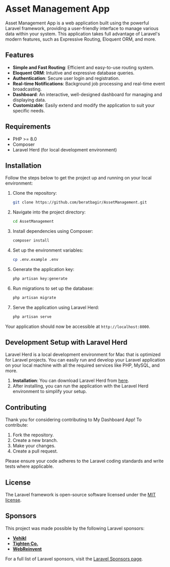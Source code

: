 # Asset Management App

Asset Management App is a web application built using the powerful Laravel framework, providing a user-friendly interface to manage various data within your system. This application takes full advantage of Laravel's modern features, such as Expressive Routing, Eloquent ORM, and more.

## Features
- **Simple and Fast Routing**: Efficient and easy-to-use routing system.
- **Eloquent ORM**: Intuitive and expressive database queries.
- **Authentication**: Secure user login and registration.
- **Real-time Notifications**: Background job processing and real-time event broadcasting.
- **Dashboard**: An interactive, well-designed dashboard for managing and displaying data.
- **Customizable**: Easily extend and modify the application to suit your specific needs.

## Requirements
- PHP >= 8.0
- Composer
- Laravel Herd (for local development environment)

## Installation
Follow the steps below to get the project up and running on your local environment:

1. Clone the repository:
    ```bash
    git clone https://github.com/beratbagir/AssetManagement.git
    ```

2. Navigate into the project directory:
    ```bash
    cd AssetManagement
    ```

3. Install dependencies using Composer:
    ```bash
    composer install
    ```

4. Set up the environment variables:
    ```bash
    cp .env.example .env
    ```

5. Generate the application key:
    ```bash
    php artisan key:generate
    ```

6. Run migrations to set up the database:
    ```bash
    php artisan migrate
    ```

7. Serve the application using Laravel Herd:
    ```bash
    php artisan serve
    ```

Your application should now be accessible at `http://localhost:8000`.

## Development Setup with Laravel Herd
Laravel Herd is a local development environment for Mac that is optimized for Laravel projects. You can easily run and develop your Laravel application on your local machine with all the required services like PHP, MySQL, and more.

1. **Installation**: You can download Laravel Herd from [here](https://laravel.com/docs/8.x/herd).
2. After installing, you can run the application with the Laravel Herd environment to simplify your setup.

## Contributing
Thank you for considering contributing to My Dashboard App! To contribute:

1. Fork the repository.
2. Create a new branch.
3. Make your changes.
4. Create a pull request.

Please ensure your code adheres to the Laravel coding standards and write tests where applicable.

## License
The Laravel framework is open-source software licensed under the [MIT license](https://opensource.org/licenses/MIT).

## Sponsors
This project was made possible by the following Laravel sponsors:

- **[Vehikl](https://vehikl.com/)**
- **[Tighten Co.](https://tighten.co)**
- **[WebReinvent](https://webreinvent.com/)**

For a full list of Laravel sponsors, visit the [Laravel Sponsors page](https://laravel.com/sponsors).
